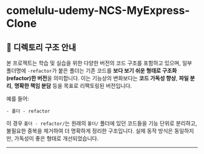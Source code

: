 # comelulu-udemy-NCS-MyExpress-Clone

## 📁 디렉토리 구조 안내

본 프로젝트는 학습 및 실습을 위한 다양한 버전의 코드 구조를 포함하고 있으며, 일부 폴더명에 `-refactor`가 붙은 폴더는 기존 코드를 **보다 보기 쉬운 형태로 구조화(refactor)한 버전**을 의미합니다. 이는 기능상의 변화보다는 **코드 가독성 향상**, **파일 분리**, **명확한 책임 분담** 등을 목표로 리팩토링된 버전입니다.

예를 들어:

```
- 폴더 - refactor
```

이 경우 `폴더 - refactor/`는 원래의 `폴더/` 폴더에 있던 코드들을 기능 단위로 분리하고, 불필요한 중복을 제거하여 더 명확하게 정리한 구조입니다. 실제 동작 방식은 동일하지만, 가독성이 좋은 형태로 개선되었습니다.

---
